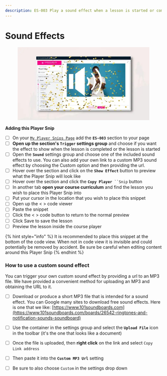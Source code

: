 ```yaml
---
description: ES-003 Play a sound effect when a lesson is started or completed
---
```


# Sound Effects

<figure><img src="../../.gitbook/assets/164072custom_site_themesidp7HG7n.jpg" alt=""><figcaption></figcaption></figure>

**Adding this Player Snip**

* [ ] On your [`My Player Snips Page`](../../how-to-guides.md#how-to-create-a-my-snips-page) add the **`ES-003`** section to your page
* [ ] **Open up the section's `Trigger` settings group** and choose if you want the effect to show when the lesson is completed or the lesson is started&#x20;
* [ ] Open the **`Sound`** settings group and choose one of the included sound effects to use. You can also add your own link to a custom MP3 sound effect by choosing the Custom option and then providing the url.&#x20;
* [ ] Hover over the section and click on the **`Show Effect`** button to preview what the Player Snip will look like
* [ ] Hover over the section and click the **`Copy Player`**` ``Snip` button
* [ ] In another tab **open your course curriculum** and find the lesson you wish to place this Player Snip into
* [ ] Put your cursor in the location that you wish to place this snippet&#x20;
* [ ] Open up the < > code viewer
* [ ] Paste the snippet
* [ ] Click the < > code button to return to the normal preview
* [ ] Click Save to save the lesson
* [ ] Preview the lesson inside the course player

{% hint style="info" %}
It is recommended to place this snippet at the bottom of the code view. When not in code view it is invisible and could potentially be removed by accident. Be sure be careful when editing content around this Player Snip
{% endhint %}

### How to use a custom sound effect

You can trigger your own custom sound effect by providing a url to an MP3 file. We have provided a convenient method for uploading an MP3 and obtaining the URL to it.

* [ ] Download or produce a short MP3 file that is intended for a sound effect. You can Google many sites to download free sound effects. Here is one that we like: [https://www.101soundboards.com](https://www.101soundboards.com/boards/26542-ringtones-and-notification-sounds-soundboard)
* [ ] Use the container in the settings group and select the **`Upload File`** icon in the toolbar (it's the one that looks like a document)
* [ ] Once the file is uploaded, then **right click** on the link and select `Copy Link address`
* [ ] Then paste it into the **`Custom MP3 Url`** setting
* [ ] Be sure to also choose `Custom` in the settings drop down

